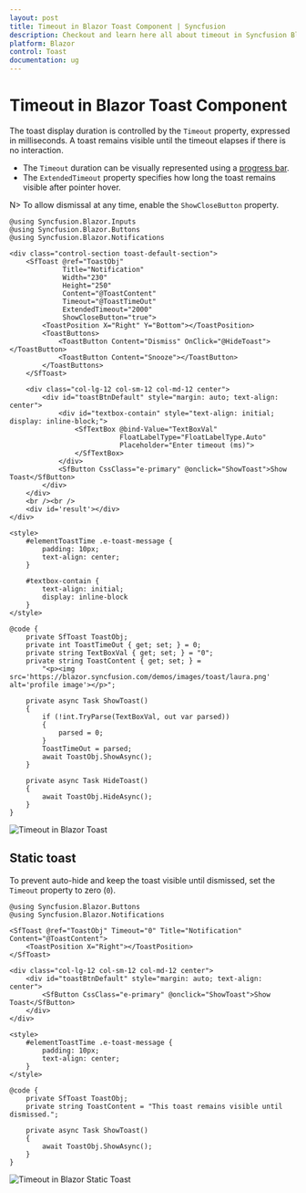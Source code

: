 ```yaml
---
layout: post
title: Timeout in Blazor Toast Component | Syncfusion
description: Checkout and learn here all about timeout in Syncfusion Blazor Toast component and much more details.
platform: Blazor
control: Toast
documentation: ug
---
```


# Timeout in Blazor Toast Component

The toast display duration is controlled by the `Timeout` property, expressed in milliseconds. A toast remains visible until the timeout elapses if there is no interaction.

- The `Timeout` duration can be visually represented using a [progress bar](./config#progress-bar).
- The `ExtendedTimeout` property specifies how long the toast remains visible after pointer hover.

N> To allow dismissal at any time, enable the `ShowCloseButton` property.

```cshtml
@using Syncfusion.Blazor.Inputs
@using Syncfusion.Blazor.Buttons
@using Syncfusion.Blazor.Notifications

<div class="control-section toast-default-section">
    <SfToast @ref="ToastObj"
             Title="Notification"
             Width="230"
             Height="250"
             Content="@ToastContent"
             Timeout="@ToastTimeOut"
             ExtendedTimeout="2000"
             ShowCloseButton="true">
        <ToastPosition X="Right" Y="Bottom"></ToastPosition>
        <ToastButtons>
            <ToastButton Content="Dismiss" OnClick="@HideToast"></ToastButton>
            <ToastButton Content="Snooze"></ToastButton>
        </ToastButtons>
    </SfToast>

    <div class="col-lg-12 col-sm-12 col-md-12 center">
        <div id="toastBtnDefault" style="margin: auto; text-align: center">
            <div id="textbox-contain" style="text-align: initial; display: inline-block;">
                <SfTextBox @bind-Value="TextBoxVal"
                           FloatLabelType="FloatLabelType.Auto"
                           Placeholder="Enter timeout (ms)">
                </SfTextBox>
            </div>
            <SfButton CssClass="e-primary" @onclick="ShowToast">Show Toast</SfButton>
        </div>
    </div>
    <br /><br />
    <div id='result'></div>
</div>

<style>
    #elementToastTime .e-toast-message {
        padding: 10px;
        text-align: center;
    }

    #textbox-contain {
        text-align: initial;
        display: inline-block
    }
</style>

@code {
    private SfToast ToastObj;
    private int ToastTimeOut { get; set; } = 0;
    private string TextBoxVal { get; set; } = "0";
    private string ToastContent { get; set; } =
        "<p><img src='https://blazor.syncfusion.com/demos/images/toast/laura.png' alt='profile image'></p>";

    private async Task ShowToast()
    {
        if (!int.TryParse(TextBoxVal, out var parsed))
        {
            parsed = 0;
        }
        ToastTimeOut = parsed;
        await ToastObj.ShowAsync();
    }

    private async Task HideToast()
    {
        await ToastObj.HideAsync();
    }
}
```

![Timeout in Blazor Toast](./images/blazor-toast-timeout.png)

## Static toast

To prevent auto-hide and keep the toast visible until dismissed, set the `Timeout` property to zero (`0`).

```cshtml
@using Syncfusion.Blazor.Buttons
@using Syncfusion.Blazor.Notifications

<SfToast @ref="ToastObj" Timeout="0" Title="Notification" Content="@ToastContent">
    <ToastPosition X="Right"></ToastPosition>
</SfToast>

<div class="col-lg-12 col-sm-12 col-md-12 center">
    <div id="toastBtnDefault" style="margin: auto; text-align: center">
        <SfButton CssClass="e-primary" @onclick="ShowToast">Show Toast</SfButton>
    </div>
</div>

<style>
    #elementToastTime .e-toast-message {
        padding: 10px;
        text-align: center;
    }
</style>

@code {
    private SfToast ToastObj;
    private string ToastContent = "This toast remains visible until dismissed.";

    private async Task ShowToast()
    {
        await ToastObj.ShowAsync();
    }
}
```

![Timeout in Blazor Static Toast](./images/blazor-static-toast-timeout.png)